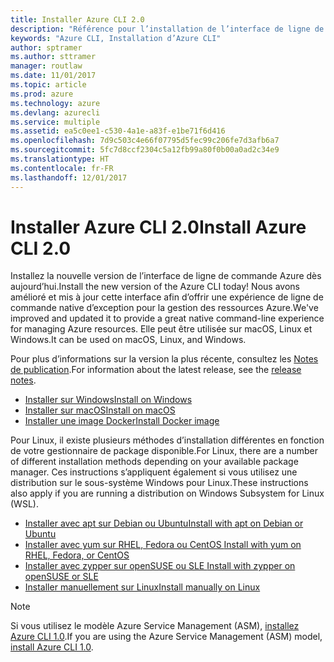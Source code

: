 ```yaml
---
title: Installer Azure CLI 2.0
description: "Référence pour l’installation de l’interface de ligne de commande Azure 2.0"
keywords: "Azure CLI, Installation d’Azure CLI"
author: sptramer
ms.author: sttramer
manager: routlaw
ms.date: 11/01/2017
ms.topic: article
ms.prod: azure
ms.technology: azure
ms.devlang: azurecli
ms.service: multiple
ms.assetid: ea5c0ee1-c530-4a1e-a83f-e1be71f6d416
ms.openlocfilehash: 7d9c503c4e66f07795d5fec99c206fe7d3afb6a7
ms.sourcegitcommit: 5fc7d8ccf2304c5a12fb99a80f0b00a0ad2c34e9
ms.translationtype: HT
ms.contentlocale: fr-FR
ms.lasthandoff: 12/01/2017
---
```

# <a name="install-azure-cli-20"></a><span data-ttu-id="513a2-104">Installer Azure CLI 2.0</span><span class="sxs-lookup"><span data-stu-id="513a2-104">Install Azure CLI 2.0</span></span>

<span data-ttu-id="513a2-105">Installez la nouvelle version de l’interface de ligne de commande Azure dès aujourd’hui.</span><span class="sxs-lookup"><span data-stu-id="513a2-105">Install the new version of the Azure CLI today!</span></span>
<span data-ttu-id="513a2-106">Nous avons amélioré et mis à jour cette interface afin d’offrir une expérience de ligne de commande native d’exception pour la gestion des ressources Azure.</span><span class="sxs-lookup"><span data-stu-id="513a2-106">We've improved and updated it to provide a great native command-line experience for managing Azure resources.</span></span>
<span data-ttu-id="513a2-107">Elle peut être utilisée sur macOS, Linux et Windows.</span><span class="sxs-lookup"><span data-stu-id="513a2-107">It can be used on macOS, Linux, and Windows.</span></span>

<span data-ttu-id="513a2-108">Pour plus d’informations sur la version la plus récente, consultez les [Notes de publication](release-notes-azure-cli.md).</span><span class="sxs-lookup"><span data-stu-id="513a2-108">For information about the latest release, see the [release notes](release-notes-azure-cli.md).</span></span>

* [<span data-ttu-id="513a2-109">Installer sur Windows</span><span class="sxs-lookup"><span data-stu-id="513a2-109">Install on Windows</span></span>](install-azure-cli-windows.md)
* [<span data-ttu-id="513a2-110">Installer sur macOS</span><span class="sxs-lookup"><span data-stu-id="513a2-110">Install on macOS</span></span>](install-azure-cli-macos.md)
* [<span data-ttu-id="513a2-111">Installer une image Docker</span><span class="sxs-lookup"><span data-stu-id="513a2-111">Install Docker image</span></span>](install-azure-cli-docker.md)

<span data-ttu-id="513a2-112">Pour Linux, il existe plusieurs méthodes d’installation différentes en fonction de votre gestionnaire de package disponible.</span><span class="sxs-lookup"><span data-stu-id="513a2-112">For Linux, there are a number of different installation methods depending on your available package manager.</span></span> <span data-ttu-id="513a2-113">Ces instructions s’appliquent également si vous utilisez une distribution sur le sous-système Windows pour Linux.</span><span class="sxs-lookup"><span data-stu-id="513a2-113">These instructions also apply if you are running a distribution on Windows Subsystem for Linux (WSL).</span></span>

* [<span data-ttu-id="513a2-114">Installer avec apt sur Debian ou Ubuntu</span><span class="sxs-lookup"><span data-stu-id="513a2-114">Install with apt on Debian or Ubuntu</span></span>](install-azure-cli-apt.md)
* [<span data-ttu-id="513a2-115">Installer avec yum sur RHEL, Fedora ou CentOS </span><span class="sxs-lookup"><span data-stu-id="513a2-115">Install with yum on RHEL, Fedora, or CentOS </span></span>](install-azure-cli-yum.md)
* [<span data-ttu-id="513a2-116">Installer avec zypper sur openSUSE ou SLE </span><span class="sxs-lookup"><span data-stu-id="513a2-116">Install with zypper on openSUSE or SLE </span></span>](install-azure-cli-zypper.md)
* [<span data-ttu-id="513a2-117">Installer manuellement sur Linux</span><span class="sxs-lookup"><span data-stu-id="513a2-117">Install manually on Linux</span></span>](install-azure-cli-linux.md)

> [!NOTE]
> <span data-ttu-id="513a2-118">Si vous utilisez le modèle Azure Service Management (ASM), [installez Azure CLI 1.0](/azure/cli-install-nodejs).</span><span class="sxs-lookup"><span data-stu-id="513a2-118">If you are using the Azure Service Management (ASM) model, [install Azure CLI 1.0](/azure/cli-install-nodejs).</span></span>

